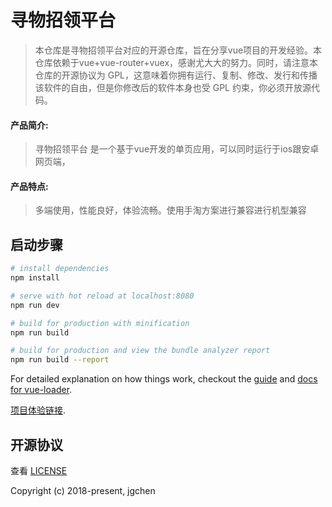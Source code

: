 # 寻物招领平台
> 本仓库是寻物招领平台对应的开源仓库，旨在分享vue项目的开发经验。本仓库依赖于vue+vue-router+vuex，感谢尤大大的努力。同时，请注意本仓库的开源协议为 GPL，这意味着你拥有运行、复制、修改、发行和传播该软件的自由，但是你修改后的软件本身也受 GPL 约束，你必须开放源代码。
#### 产品简介:
> 寻物招领平台 是一个基于vue开发的单页应用，可以同时运行于ios跟安卓网页端，
#### 产品特点:
> 多端使用，性能良好，体验流畅。使用手淘方案进行兼容进行机型兼容
## 启动步骤

``` bash
# install dependencies
npm install

# serve with hot reload at localhost:8080
npm run dev

# build for production with minification
npm run build

# build for production and view the bundle analyzer report
npm run build --report
```

For detailed explanation on how things work, checkout the [guide](http://vuejs-templates.github.io/webpack/) and [docs for vue-loader](http://vuejs.github.io/vue-loader).

[项目体验链接](http://jwwo.szer.me/lx/index.html).

## 开源协议
查看 [LICENSE](https://github.com/jgchenu/Finding-Things-by-vue/edit/master/LICENSE.md)

Copyright (c) 2018-present, jgchen
